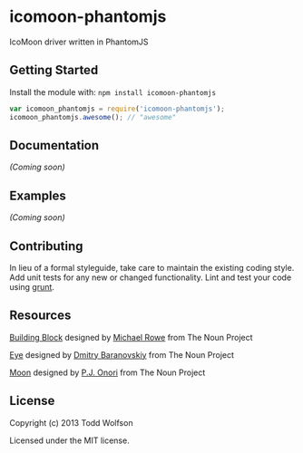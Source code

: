 # icomoon-phantomjs

IcoMoon driver written in PhantomJS

## Getting Started
Install the module with: `npm install icomoon-phantomjs`

```javascript
var icomoon_phantomjs = require('icomoon-phantomjs');
icomoon_phantomjs.awesome(); // "awesome"
```

## Documentation
_(Coming soon)_

## Examples
_(Coming soon)_

## Contributing
In lieu of a formal styleguide, take care to maintain the existing coding style. Add unit tests for any new or changed functionality. Lint and test your code using [grunt](https://github.com/gruntjs/grunt).

## Resources
<a href="http://thenounproject.com/noun/building-block/#icon-No5218" target="_blank">Building Block</a> designed by <a href="http://thenounproject.com/Mikhail1986" target="_blank">Michael Rowe</a> from The Noun Project

<a href="http://thenounproject.com/noun/eye/#icon-No5001" target="_blank">Eye</a> designed by <a href="http://thenounproject.com/DmitryBaranovskiy" target="_blank">Dmitry Baranovskiy</a> from The Noun Project

<a href="http://thenounproject.com/noun/moon/#icon-No2853" target="_blank">Moon</a> designed by <a href="http://thenounproject.com/somerandomdude" target="_blank">P.J. Onori</a> from The Noun Project

## License
Copyright (c) 2013 Todd Wolfson

Licensed under the MIT license.
